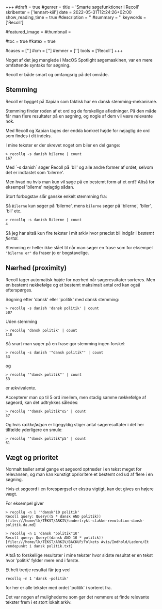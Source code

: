 +++
#draft = true
#genrer =
title = 'Smarte søgefunktioner i Recoll'
skribenter = ['lennart-kiil']
date = 2022-05-31T12:24:26+02:00
show_reading_time = true
#description = ''
#summary = ''
keywords = ['Recoll']

#featured_image =
#thumbnail =

#toc = true
#katex = true

#cases = ['']
#cm = ['']
#emner = ['']
tools = ['Recoll']
+++

Noget af det jeg manglede i MacOS Spotlight søgemaskinen, var en mere omfattende syntaks for søgning.

Recoll er både smart og omfangsrig på det område.

## Stemming

Recoll er bygget på Xapian som faktisk har en dansk stemming-mekanisme.

Stemming finder roden af et ord og de forskellige afledninger. På den måde får man flere resultater på en søgning, og nogle af dem vil være relevante nok.

Med Recoll og Xapian tages der endda konkret højde for nøjagtig de ord som findes i dit indeks.

I mine tekster er der skrevet noget om biler en del gange:

```
> recollq -s danish bilerne | count
167
```

Med ´-s danish´ søger Recoll på 'bil' og alle andre former af ordet, selvom det er indtastet som 'bilerne'.

Men hvad nu hvis man kun vil søge på en bestemt form af et ord? Altså for eksempel 'bilerne' nøjagtig sådan.

Stort forbogstav slår ganske enkelt stemmning fra:

Så `Bilerne` kun søger på 'bilerne', mens `bilerne` søger på 'bilerne', 'biler', 'bil' etc.


```
> recollq -s danish Bilerne | count
4
```

Så jeg har altså kun fire tekster i mit arkiv hvor præcist bil indgår i *bestemt flertal*.

Stemming er heller ikke slået til når man søger en frase som for eksempel `"bilerne er"` da fraser jo er bogstavelige.


## Nærhed (proximity)

Recoll tager automatisk højde for nærhed når søgeresultater sorteres. Men en bestemt rækkefølge og et bestemt maksimalt antal ord kan også efterspørges.

Søgning efter 'dansk' eller 'politik' med dansk stemming:

```
> recollq -s danish 'dansk politik' | count
507
```

Uden stemming

```
> recollq 'dansk politik' | count
110
```

Så snart man søger på en frase gør stemming ingen forskel:

```
> recollq -s danish '"dansk politik"' | count
53
```

og

```
> recollq '"dansk politik"' | count
53
```

er ækvivalente.

Accepterer man op til 5 ord imellem, men stadig samme rækkefølge af søgeord, kan det udtrykkes således:

```
> recollq '"dansk politik"o5' | count
57
```

Og hvis *rækkefølgen* er ligegyldig stiger antal søgeresultater i det her tilfælde yderligere en smule:


```
> recollq '"dansk politik"p5' | count
61
```


## Vægt og prioritet

Normalt tæller antal gange et søgeord optræder i en tekst meget for relevansen, og man kan kunstigt oprioritere et bestemt ord ud af flere i en søgning.

Hvis et søgeord i en forespørgsel er ekstra vigtigt, kan det gives en højere vægt.

For eksempel giver

```
> recollq -n 1 '"dansk"10 politik'
Recoll query: Query((5 * dansk AND politik))
[file:///home/lk/TEKST/ARKIV/undertrykt-stakke-revolution-dansk-politik.da.md]
```

```
> recollq -n 1 'dansk "politik"10'
Recoll query: Query((dansk AND 10 * politik))
[file:///home/lk/TEKST/ARKIV/BACKUP/Folkets Avis/Indhold/Ledere/Et vendepunkt i dansk politik.txt]	
```

Altså to forskellige resultater i mine tekster hvor sidste resultat er en tekst hvor 'politik' fylder mere end i første.

Et helt tredje resultat får jeg ved

```
recollq -n 1 'dansk -politik'
```


for her er alle tekster med ordet 'politik' i sorteret fra.

Det var nogen af mulighederne som gør det nemmere at finde relevante tekster frem i et stort lokalt arkiv.

